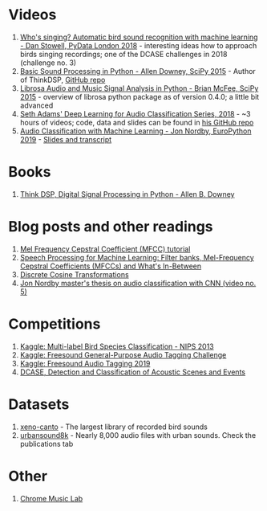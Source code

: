 # Videos

1. [Who's singing? Automatic bird sound recognition with machine learning - Dan Stowell, PyData London 2018](https://www.youtube.com/watch?v=pzmdOETnhI0) - interesting ideas how to approach birds singing recordings; one of the DCASE challenges in 2018 (challenge no. 3)
2. [Basic Sound Processing in Python - Allen Downey, SciPy 2015](https://www.youtube.com/watch?v=0ALKGR0I5MA) - Author of ThinkDSP, [GitHub repo](https://github.com/AllenDowney/ThinkDSP)
3. [Librosa Audio and Music Signal Analysis in Python - Brian McFee, SciPy 2015](https://www.youtube.com/watch?v=MhOdbtPhbLU) - overview of librosa python package as of version 0.4.0; a little bit advanced 
4. [Seth Adams' Deep Learning for Audio Classification Series, 2018](https://www.youtube.com/watch?v=Z7YM-HAz-IY&list=PLhA3b2k8R3t2Ng1WW_7MiXeh1pfQJQi_P) - ~3 hours of videos; code, data and slides can be found in [his GitHub repo](https://github.com/seth814/Audio-Classification)
5. [Audio Classification with Machine Learning - Jon Nordby, EuroPython 2019](https://www.youtube.com/watch?v=uCGROOUO_wY&t=8s) - [Slides and transcript](https://github.com/jonnor/machinehearing/tree/master/europython2019)

# Books

1. [Think DSP, Digital Signal Processing in Python - Allen B. Downey](https://greenteapress.com/thinkdsp/thinkdsp.pdf) 

# Blog posts and other readings

1. [Mel Frequency Cepstral Coefficient (MFCC) tutorial](http://practicalcryptography.com/miscellaneous/machine-learning/guide-mel-frequency-cepstral-coefficients-mfccs/)
2. [Speech Processing for Machine Learning: Filter banks, Mel-Frequency Cepstral Coefficients (MFCCs) and What's In-Between](https://haythamfayek.com/2016/04/21/speech-processing-for-machine-learning.html)
3. [Discrete Cosine Transformations](http://datagenetics.com/blog/november32012/index.html)
4. [Jon Nordby master's thesis on audio classification with CNN (video no. 5)](https://github.com/jonnor/ESC-CNN-microcontroller)

# Competitions

1. [Kaggle: Multi-label Bird Species Classification - NIPS 2013](https://www.kaggle.com/c/multilabel-bird-species-classification-nips2013)
2. [Kaggle: Freesound General-Purpose Audio Tagging Challenge](https://www.kaggle.com/c/freesound-audio-tagging)
3. [Kaggle: Freesound Audio Tagging 2019](https://www.kaggle.com/c/freesound-audio-tagging-2019)
4. [DCASE, Detection and Classification of Acoustic Scenes and Events](http://dcase.community/) 

# Datasets

1. [xeno-canto](https://www.xeno-canto.org/) - The largest library of recorded bird sounds 
2. [urbansound8k](https://urbansounddataset.weebly.com/urbansound8k.html) - Nearly 8,000 audio files with urban sounds. Check the publications tab

# Other

1. [Chrome Music Lab](https://musiclab.chromeexperiments.com/Experiments)
 
